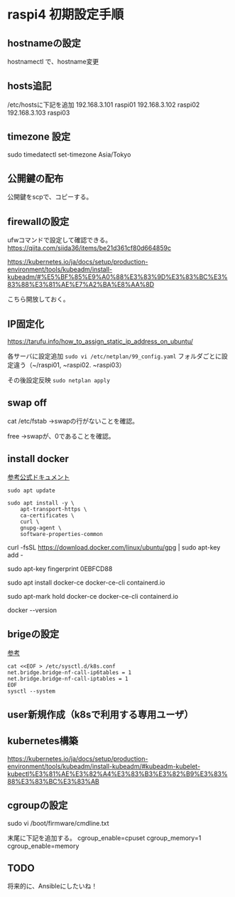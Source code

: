 # raspi4 初期設定手順

## hostnameの設定

hostnamectl で、hostname変更

## hosts追記

/etc/hostsに下記を追加
192.168.3.101 raspi01
192.168.3.102 raspi02
192.168.3.103 raspi03

## timezone 設定

sudo timedatectl set-timezone Asia/Tokyo

## 公開鍵の配布

公開鍵をscpで、コピーする。

## firewallの設定

ufwコマンドで設定して確認できる。
https://qiita.com/siida36/items/be21d361cf80d664859c

https://kubernetes.io/ja/docs/setup/production-environment/tools/kubeadm/install-kubeadm/#%E5%BF%85%E9%A0%88%E3%83%9D%E3%83%BC%E3%83%88%E3%81%AE%E7%A2%BA%E8%AA%8D

こちら開放しておく。

## IP固定化

https://tarufu.info/how_to_assign_static_ip_address_on_ubuntu/

各サーバに設定追加
```sudo vi /etc/netplan/99_config.yaml```
  フォルダごとに設定違う（~/raspi01, ~raspi02. ~raspi03）

  その後設定反映
```sudo netplan apply```

## swap off

cat /etc/fstab
→swapの行がないことを確認。

free
→swapが、0であることを確認。

## install docker

[参考公式ドキュメント](https://docs.docker.com/engine/install/ubuntu/)

```sudo apt update```

```
sudo apt install -y \
    apt-transport-https \
    ca-certificates \
    curl \
    gnupg-agent \
    software-properties-common
```

curl -fsSL https://download.docker.com/linux/ubuntu/gpg | sudo apt-key add -

sudo apt-key fingerprint 0EBFCD88

sudo apt install docker-ce docker-ce-cli containerd.io

sudo apt-mark hold docker-ce docker-ce-cli containerd.io

docker --version

## brigeの設定

[参考](https://kubernetes.io/ja/docs/setup/production-environment/tools/kubeadm/install-kubeadm/)

```
cat <<EOF > /etc/sysctl.d/k8s.conf
net.bridge.bridge-nf-call-ip6tables = 1
net.bridge.bridge-nf-call-iptables = 1
EOF
sysctl --system
```

## user新規作成（k8sで利用する専用ユーザ）

## kubernetes構築

https://kubernetes.io/ja/docs/setup/production-environment/tools/kubeadm/install-kubeadm/#kubeadm-kubelet-kubectl%E3%81%AE%E3%82%A4%E3%83%B3%E3%82%B9%E3%83%88%E3%83%BC%E3%83%AB

## cgroupの設定

sudo vi /boot/firmware/cmdline.txt

末尾に下記を追加する。
cgroup_enable=cpuset cgroup_memory=1 cgroup_enable=memory

## TODO

将来的に、Ansibleにしたいね！
